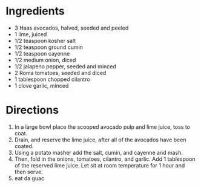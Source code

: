 # Ingredients
* 3 Haas avocados, halved, seeded and peeled
* 1 lime, juiced
* 1/2 teaspoon kosher salt
* 1/2 teaspoon ground cumin
* 1/2 teaspoon cayenne
* 1/2 medium onion, diced
* 1/2 jalapeno pepper, seeded and minced
* 2 Roma tomatoes, seeded and diced
* 1 tablespoon chopped cilantro
* 1 clove garlic, minced

# Directions
1. In a large bowl place the scooped avocado pulp and lime juice, toss to coat. 
2. Drain, and reserve the lime juice, after all of the avocados have been coated. 
3. Using a potato masher add the salt, cumin, and cayenne and mash. 
4. Then, fold in the onions, tomatoes, cilantro, and garlic. Add 1 tablespoon of the reserved lime juice. Let sit at room temperature for 1 hour and then serve. 
5. eat da guac